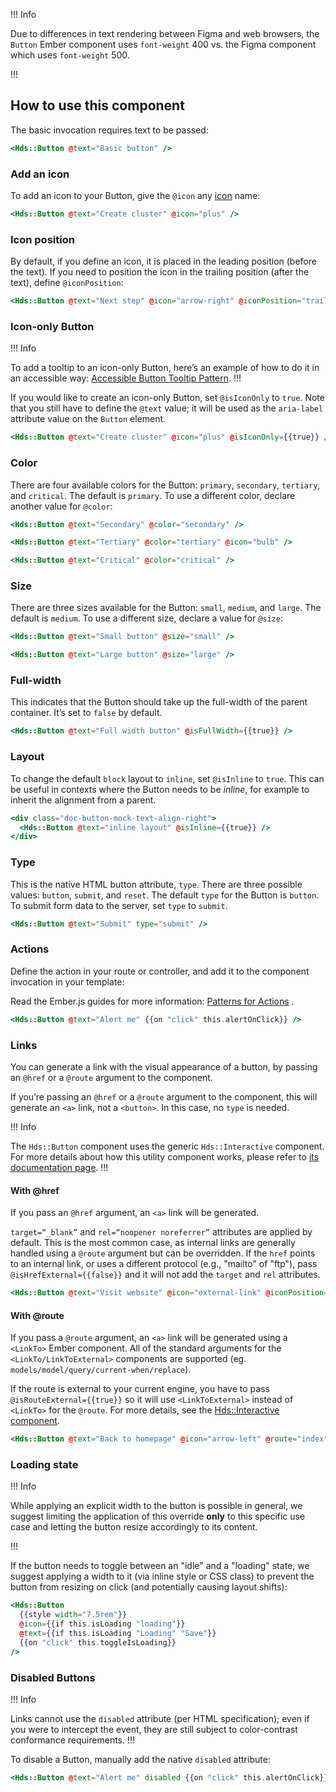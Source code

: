 !!! Info

Due to differences in text rendering between Figma and web browsers, the `Button` Ember component uses `font-weight` 400 vs. the Figma component which uses `font-weight` 500.

!!!

## How to use this component

The basic invocation requires text to be passed:

```handlebars
<Hds::Button @text="Basic button" />
```

### Add an icon

To add an icon to your Button, give the `@icon` any [icon](/icons/library) name:

```handlebars
<Hds::Button @text="Create cluster" @icon="plus" />
```

### Icon position

By default, if you define an icon, it is placed in the leading position (before the text). If you need to position the icon in the trailing position (after the text), define `@iconPosition`:

```handlebars
<Hds::Button @text="Next step" @icon="arrow-right" @iconPosition="trailing" />
```

### Icon-only Button

!!! Info

To add a tooltip to an icon-only Button, here’s an example of how to do it in an accessible way: [Accessible Button Tooltip Pattern](https://codepen.io/melsumner/pen/bGGdmMV).
!!!

If you would like to create an icon-only Button, set `@isIconOnly` to `true`. Note that you still have to define the `@text` value; it will be used as the `aria-label` attribute value on the `Button` element.

```handlebars
<Hds::Button @text="Create cluster" @icon="plus" @isIconOnly={{true}} />
```

### Color

There are four available colors for the Button: `primary`, `secondary`, `tertiary`, and `critical`. The default is `primary`. To use a different color, declare another value for `@color`:

```handlebars
<Hds::Button @text="Secondary" @color="secondary" />
```

```handlebars
<Hds::Button @text="Tertiary" @color="tertiary" @icon="bulb" />
```

```handlebars
<Hds::Button @text="Critical" @color="critical" />
```

### Size

There are three sizes available for the Button: `small`, `medium`, and `large`. The default is `medium`. To use a different size, declare a value for `@size`:

```handlebars
<Hds::Button @text="Small button" @size="small" />
```

```handlebars
<Hds::Button @text="Large button" @size="large" />
```

### Full-width

This indicates that the Button should take up the full-width of the parent container. It’s set to `false` by default.

```handlebars
<Hds::Button @text="Full width button" @isFullWidth={{true}} />
```

### Layout

To change the default `block` layout to `inline`, set `@isInline` to `true`. This can be useful in contexts where the Button needs to be <em>inline</em>, for example to inherit the alignment from a parent.

```handlebars
<div class="doc-button-mock-text-align-right">
  <Hds::Button @text="inline layout" @isInline={{true}} />
</div>
```

### Type

This is the native HTML button attribute, `type`. There are three possible values: `button`, `submit`, and `reset`. The default `type` for the Button is `button`. To submit form data to the server, set `type` to `submit`.

```handlebars
<Hds::Button @text="Submit" type="submit" />
```

### Actions

Define the action in your route or controller, and add it to the component invocation in your template:

Read the Ember.js guides for more information: [Patterns for Actions](https://guides.emberjs.com/release/in-depth-topics/patterns-for-actions/) .

```handlebars
<Hds::Button @text="Alert me" {{on "click" this.alertOnClick}} />
```

### Links

You can generate a link with the visual appearance of a button, by passing an `@href` or a `@route` argument to the component.

If you’re passing an `@href` or a `@route` argument to the component, this will generate an `<a>` link, not a `<button>`. In this case, no `type` is needed.

!!! Info

The `Hds::Button` component uses the generic `Hds::Interactive` component. For more details about how this utility component works, please refer to [its documentation page](/utilities/interactive).
!!!

#### With @href

If you pass an `@href` argument, an `<a>` link will be generated.

`target=“_blank”` and `rel=“noopener noreferrer”` attributes are applied by default. This is the most common case, as internal links are generally handled using a `@route` argument but can be overridden. If the `href` points to an internal link, or uses a different protocol (e.g., "mailto" of "ftp"), pass `@isHrefExternal={{false}}` and it will not add the `target` and `rel` attributes.

```handlebars
<Hds::Button @text="Visit website" @icon="external-link" @iconPosition="trailing" @href="https://hashicorp.com" />
```

#### With @route

If you pass a `@route` argument, an `<a>` link will be generated using a `<LinkTo>` Ember component. All of the standard arguments for the `<LinkTo/LinkToExternal>` components are supported (eg. `models/model/query/current-when/replace`).

If the route is external to your current engine, you have to pass `@isRouteExternal={{true}}` so it will use `<LinkToExternal>` instead of `<LinkTo>` for the `@route`. For more details, see the [Hds::Interactive component](/utilities/interactive).

```handlebars
<Hds::Button @text="Back to homepage" @icon="arrow-left" @route="index" />
```

### Loading state

!!! Info

While applying an explicit width to the button is possible in general, we suggest limiting the application of this override **only** to this specific use case and letting the button resize accordingly to its content.

!!!

If the button needs to toggle between an "idle" and a "loading" state, we suggest applying a width to it (via inline style or CSS class) to prevent the button from resizing on click (and potentially causing layout shifts):

```handlebars
<Hds::Button
  {{style width="7.5rem"}}
  @icon={{if this.isLoading "loading"}}
  @text={{if this.isLoading "Loading" "Save"}}
  {{on "click" this.toggleIsLoading}}
/>
```

### Disabled Buttons

!!! Info

Links cannot use the `disabled` attribute (per HTML specification); even if you were to intercept the event, they are still subject to color-contrast conformance requirements.
!!!

To disable a Button, manually add the native `disabled` attribute:

```handlebars
<Hds::Button @text="Alert me" disabled {{on "click" this.alertOnClick}} />
```
